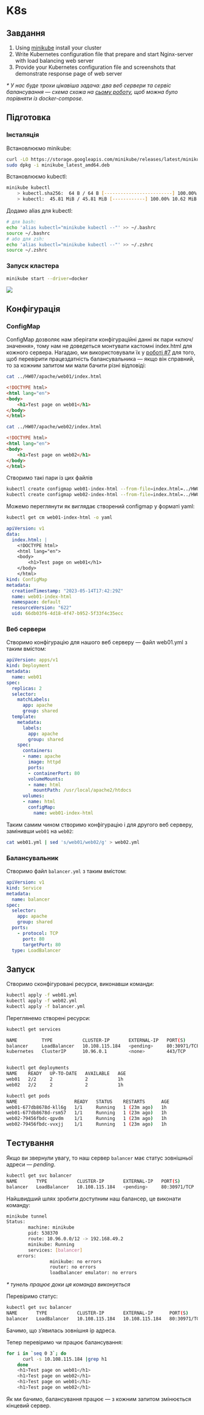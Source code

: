 # K8s
## Завдання

1. Using [minikube](https://minikube.sigs.k8s.io/) install your cluster
2. Write Kubernetes configuration file that prepare and start Nginx-server with load balancing web server
3. Provide your Kubernetes configuration file and screenshots that demonstrate response page of web server


_* У нас буде трохи цікавіша задача: два веб сервери та сервіс балансування — схема схожа на [сьому роботу](../HW07/README.md), щоб можна було порівняти із docker-compose._

## Підготовка
### Інсталяція
Встановлюємо minikube:
```bash
curl -LO https://storage.googleapis.com/minikube/releases/latest/minikube_latest_amd64.deb
sudo dpkg -i minikube_latest_amd64.deb
```
Встановлюємо kubectl:
```bash
minikube kubectl
    > kubectl.sha256:  64 B / 64 B [-------------------------] 100.00% ? p/s 0s
    > kubectl:  45.81 MiB / 45.81 MiB [------------] 100.00% 10.62 MiB p/s 4.5s
```
Додамо alias для kubectl:
```bash
# для bash:
echo 'alias kubectl="minikube kubectl --"' >> ~/.bashrc
source ~/.bashrc
# або для zsh:
echo 'alias kubectl="minikube kubectl --"' >> ~/.zshrc
source ~/.zshrc
```
### Запуск кластера

```bash
minikube start --driver=docker
```

![](./images/img_001.png)
<!--
```
😄  minikube v1.30.1 on Ubuntu 22.04
✨  Using the docker driver based on user configuration
📌  Using Docker driver with root privileges
👍  Starting control plane node minikube in cluster minikube
🚜  Pulling base image ...
💾  Downloading Kubernetes v1.26.3 preload ...
    > preloaded-images-k8s-v18-v1...:  397.02 MiB / 397.02 MiB  100.00% 9.66 Mi
    > gcr.io/k8s-minikube/kicbase...:  373.53 MiB / 373.53 MiB  100.00% 4.11 Mi
🔥  Creating docker container (CPUs=2, Memory=3900MB) ...
🐳  Preparing Kubernetes v1.26.3 on Docker 23.0.2 ...
    ▪ Generating certificates and keys ...
    ▪ Booting up control plane ...
    ▪ Configuring RBAC rules ...
🔗  Configuring bridge CNI (Container Networking Interface) ...
    ▪ Using image gcr.io/k8s-minikube/storage-provisioner:v5
🔎  Verifying Kubernetes components...
🌟  Enabled addons: storage-provisioner, default-storageclass
💡  kubectl not found. If you need it, try: 'minikube kubectl -- get pods -A'
🏄  Done! kubectl is now configured to use "minikube" cluster and "default" namespace by default
```
-->
## Конфігурація

### ConfigMap
ConfigMap дозволяє нам зберігати конфігураційні данні як пари «ключ/значення», тому нам не доведеться монтувати кастомні index.html для кожного сервера.
Нагадаю, ми використовували їх у [роботі #7](../HW07/README.md) для того, щоб перевірити працездатність балансувальника — якщо він справний, то за кожним запитом ми мали бачити різні відповіді:
```bash
cat ../HW07/apache/web01/index.html
```
```html
<!DOCTYPE html>
<html lang="en">
<body>
    <h1>Test page on web01</h1>
</body>
</html>
```
```bash
cat ../HW07/apache/web02/index.html
```
```html
<!DOCTYPE html>
<html lang="en">
<body>
    <h1>Test page on web02</h1>
</body>
</html>
```

Створимо такі пари із цих файлів
```bash
kubectl create configmap web01-index-html --from-file=index.html=../HW07/apache/web01/index.html
kubectl create configmap web02-index-html --from-file=index.html=../HW07/apache/web02/index.html
```
Можемо переглянути як виглядає створений configmap у форматі yaml:
```bash
kubectl get cm web01-index-html -o yaml
```
```yaml
apiVersion: v1
data:
  index.html: |
    <!DOCTYPE html>
    <html lang="en">
    <body>
        <h1>Test page on web01</h1>
    </body>
    </html>
kind: ConfigMap
metadata:
  creationTimestamp: "2023-05-14T17:42:29Z"
  name: web01-index-html
  namespace: default
  resourceVersion: "622"
  uid: 66db03f6-4d18-4f47-b952-5f33f4c35ecc
```

### Веб сервери

Створимо конфігурацію для нашого веб серверу — файл web01.yml з таким вмістом:

```yaml
apiVersion: apps/v1
kind: Deployment
metadata:
  name: web01
spec:
  replicas: 2
  selector:
    matchLabels:
      app: apache
      group: shared
  template:
    metadata:
      labels:
        app: apache
        group: shared
    spec:
      containers:
      - name: apache
        image: httpd
        ports:
        - containerPort: 80
        volumeMounts:
        - name: html
          mountPath: /usr/local/apache2/htdocs
      volumes:
      - name: html
        configMap:
          name: web01-index-html
```

Таким самим чином створимо конфігурацію і для другого веб серверу, замінивши `web01` на `web02`:
```bash
cat web01.yml | sed 's/web01/web02/g' > web02.yml
```

### Балансувальник

Створимо файл `balancer.yml` з таким вмістом:
```yaml
apiVersion: v1
kind: Service
metadata:
  name: balancer
spec:
  selector:
    app: apache
    group: shared
  ports:
    - protocol: TCP
      port: 80
      targetPort: 80
  type: LoadBalancer
```

## Запуск

Створимо сконфігуровані ресурси, виконавши команди:
```bash
kubectl apply -f web01.yml
kubectl apply -f web02.yml
kubectl apply -f balancer.yml
```

Переглянемо створені ресурси:
```bash
kubectl get services

NAME         TYPE           CLUSTER-IP       EXTERNAL-IP   PORT(S)        AGE
balancer     LoadBalancer   10.108.115.184   <pending>     80:30971/TCP   1h
kubernetes   ClusterIP      10.96.0.1        <none>        443/TCP        1h


kubectl get deployments
NAME    READY   UP-TO-DATE   AVAILABLE   AGE
web01   2/2     2            2           1h
web02   2/2     2            2           1h

kubectl get pods
NAME                     READY   STATUS    RESTARTS      AGE
web01-677db8678d-kll6g   1/1     Running   1 (23m ago)   1h
web01-677db8678d-rsm57   1/1     Running   1 (23m ago)   1h
web02-79456fbdc-qpvdm    1/1     Running   1 (23m ago)   1h
web02-79456fbdc-vvxjj    1/1     Running   1 (23m ago)   1h
```


## Tестування
Якщо ви звернули увагу, то наш сервер `balancer` має статус зовнішньої адреси — _pending_.
```bash
kubectl get svc balancer
NAME       TYPE           CLUSTER-IP       EXTERNAL-IP   PORT(S)        AGE
balancer   LoadBalancer   10.108.115.184   <pending>     80:30971/TCP   1h
```

Найшвидший шлях зробити доступним наш балансер, це виконати команду:
```bash
minikube tunnel
Status:
        machine: minikube
        pid: 538370
        route: 10.96.0.0/12 -> 192.168.49.2
        minikube: Running
        services: [balancer]
    errors: 
                minikube: no errors
                router: no errors
                loadbalancer emulator: no errors
```
_* тунель працює доки ця команда виконується_


Перевіримо статус:
```bash
kubectl get svc balancer
NAME       TYPE           CLUSTER-IP       EXTERNAL-IP      PORT(S)        AGE
balancer   LoadBalancer   10.108.115.184   10.108.115.184   80:30971/TCP   1h
```
Бачимо, що з’явилась зовнішня ip адреса.

Тепер перевіримо чи працює балансування:
```bash
for i in `seq 0 3`; do
      curl -s 10.108.115.184 |grep h1
    done
    <h1>Test page on web01</h1>
    <h1>Test page on web02</h1>
    <h1>Test page on web01</h1>
    <h1>Test page on web02</h1>
```

Як ми бачимо, балансування працює — з кожним запитом змінюється кінцевий сервер.
